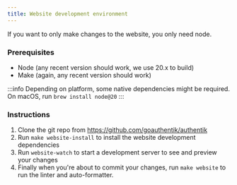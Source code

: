 ```yaml
---
title: Website development environment
---
```


If you want to only make changes to the website, you only need node.

### Prerequisites

-   Node (any recent version should work, we use 20.x to build)
-   Make (again, any recent version should work)

:::info
Depending on platform, some native dependencies might be required. On macOS, run `brew install node@20`
:::

### Instructions

1. Clone the git repo from https://github.com/goauthentik/authentik
2. Run `make website-install` to install the website development dependencies
3. Run `website-watch` to start a development server to see and preview your changes
4. Finally when you're about to commit your changes, run `make website` to run the linter and auto-formatter.
